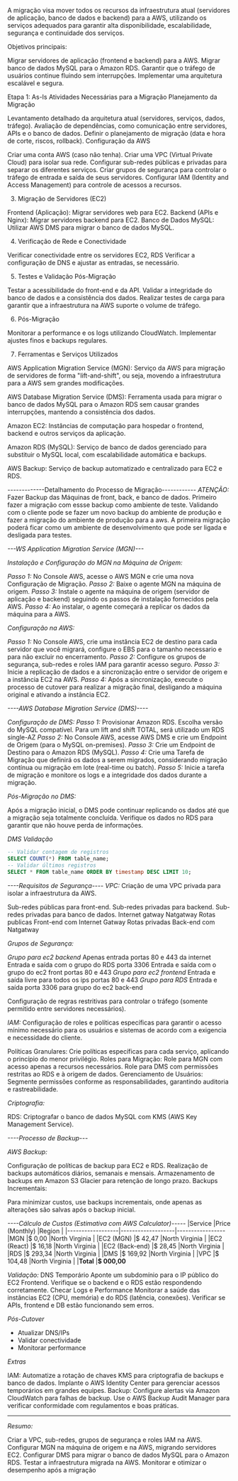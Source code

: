 A migração visa mover todos os recursos da infraestrutura atual (servidores de aplicação, banco de dados e backend) para a AWS, utilizando os serviços adequados para garantir alta disponibilidade, escalabilidade, segurança e continuidade dos serviços.

Objetivos principais:

Migrar servidores de aplicação (frontend e backend) para a AWS.
Migrar banco de dados MySQL para o Amazon RDS.
Garantir que o tráfego de usuários continue fluindo sem interrupções.
Implementar uma arquitetura escalável e segura.


 Etapa 1: As-Is
Atividades Necessárias para a Migração
Planejamento da Migração

Levantamento detalhado da arquitetura atual (servidores, serviços, dados, tráfego).
Avaliação de dependências, como comunicação entre servidores, APIs e o banco de dados.
Definir o planejamento de migração (data e hora de corte, riscos, rollback).
Configuração da AWS

Criar uma conta AWS (caso não tenha).
Criar uma VPC (Virtual Private Cloud) para isolar sua rede.
Configurar sub-redes públicas e privadas para separar os diferentes serviços.
Criar grupos de segurança para controlar o tráfego de entrada e saída de seus servidores.
Configurar IAM (Identity and Access Management) para controle de acessos a recursos.

3. Migração de Servidores (EC2)

Frontend (Aplicação): Migrar servidores web para EC2.
Backend (APIs e Nginx): Migrar servidores backend para EC2.
Banco de Dados MySQL: Utilizar AWS DMS para migrar o banco de dados MySQL.

4. Verificação de Rede e Conectividade

Verificar conectividade entre os servidores EC2, RDS
Verificar a configuração de DNS e ajustar as entradas, se necessário.

5. Testes e Validação Pós-Migração

Testar a acessibilidade do front-end e da API.
Validar a integridade do banco de dados e a consistência dos dados.
Realizar testes de carga para garantir que a infraestrutura na AWS suporte o volume de tráfego.

6. Pós-Migração

Monitorar a performance e os logs utilizando CloudWatch.
Implementar ajustes finos e backups regulares.

7. Ferramentas e Serviços Utilizados

AWS Application Migration Service (MGN):
Serviço da AWS para migração de servidores de forma "lift-and-shift", ou seja, movendo a infraestrutura para a AWS sem grandes modificações.

AWS Database Migration Service (DMS):
Ferramenta usada para migrar o banco de dados MySQL para o Amazon RDS sem causar grandes interrupções, mantendo a consistência dos dados.

Amazon EC2:
Instâncias de computação para hospedar o frontend, backend e outros serviços da aplicação.

Amazon RDS (MySQL):
Serviço de banco de dados gerenciado para substituir o MySQL local, com escalabilidade automática e backups.

AWS Backup:
Serviço de backup automatizado e centralizado para EC2 e RDS.

 -------------Detalhamento do Processo de Migração------------
 *ATENÇÃO:*
 Fazer Backup das Máquinas de front, back, e banco de dados.
 Primeiro fazer a migração com essse backup como ambiente de teste.
 Validando com o cliente pode se fazer um novo backup do ambiente de produção e fazer a migração do ambiente de produção para a aws. A primeira migração poderá ficar como um ambiente de desenvolvimento que pode ser ligada e desligada para testes.

*---WS Application Migration Service (MGN)---*

*Instalação e Configuração do MGN na Máquina de Origem:*

*Passo 1:* No Console AWS, acesse o AWS MGN e crie uma nova Configuração de Migração.
*Passo 2:* Baixe o agente MGN na máquina de origem.
*Passo 3:* Instale o agente na máquina de origem (servidor de aplicação e backend) seguindo os passos de instalação fornecidos pela AWS.
*Passo 4:* Ao instalar, o agente começará a replicar os dados da máquina para a AWS.

*Configuração na AWS:*

*Passo 1:* No Console AWS, crie uma instância EC2 de destino para cada servidor que você migrará, configure o EBS para o tamanho necessario e para não excluir no encerramento.
*Passo 2:* Configure os grupos de segurança, sub-redes e roles IAM para garantir acesso seguro.
*Passo 3:* Inicie a replicação de dados e a sincronização entre o servidor de origem e a instância EC2 na AWS.
*Passo 4:* Após a sincronização, execute o processo de cutover para realizar a migração final, desligando a máquina original e ativando a instância EC2.


*----AWS Database Migration Service (DMS)----*

*Configuração de DMS:*
*Passo 1:* Provisionar Amazon RDS. Escolha versão do MySQL compatível.
Para um lift and shift TOTAL, será utilizado um RDS single-AZ
*Passo 2:* No Console AWS, acesse AWS DMS e crie um Endpoint de Origem (para o MySQL on-premises).
*Passo 3:* Crie um Endpoint de Destino para o Amazon RDS (MySQL).
*Passo 4:* Crie uma Tarefa de Migração que definirá os dados a serem migrados, considerando migração contínua ou migração em lote (real-time ou batch).
*Passo 5:* Inicie a tarefa de migração e monitore os logs e a integridade dos dados durante a migração.

*Pós-Migração no DMS:*

Após a migração inicial, o DMS pode continuar replicando os dados até que a migração seja totalmente concluída.
Verifique os dados no RDS para garantir que não houve perda de informações.

*DMS Validação*

```sql
-- Validar contagem de registros
SELECT COUNT(*) FROM table_name;
-- Validar últimos registros
SELECT * FROM table_name ORDER BY timestamp DESC LIMIT 10;
```

*----Requisitos de Segurança----*
*VPC:*
 Criação de uma VPC privada para isolar a infraestrutura da AWS.

Sub-redes públicas para front-end.
Sub-redes privadas para backend.
Sub-redes privadas para banco de dados.
Internet gatway
Natgatway
Rotas publicas Front-end com Internet Gatway
Rotas privadas Back-end com Natgatway

*Grupos de Segurança:*

*Grupo para ec2 backend*
Apenas entrada portas 80 e 443 da internet
Entrada e saída com o grupo do RDS porta 3306
Entrada e saída com o grupo do ec2 front portas 80 e 443
*Grupo para ec2 frontend*
Entrada e saída livre para todos os ips portas 80 e 443
*Grupo para RDS*
Entrada e saída porta 3306 para grupo do ec2 back-end

Configuração de regras restritivas para controlar o tráfego (somente permitido entre servidores necessários).

*IAM:*
Configuração de roles e políticas específicas para garantir o acesso mínimo necessário para os usuários e sistemas de acordo com a exigencia e necessidade do cliente.

Políticas Granulares: Crie políticas específicas para cada serviço, aplicando o princípio do menor privilégio.
Roles para Migração:
Role para MGN com acesso apenas a recursos necessários.
Role para DMS com permissões restritas ao RDS e à origem de dados.
Gerenciamento de Usuários: Segmente permissões conforme as responsabilidades, garantindo auditoria e rastreabilidade.


*Criptografia:*

RDS:
 Criptografar o banco de dados MySQL com KMS (AWS Key Management Service).

*----Processo de Backup---*

*AWS Backup:*

Configuração de políticas de backup para EC2 e RDS.
Realização de backups automáticos diários, semanais e mensais.
Armazenamento de backups em Amazon S3 Glacier para retenção de longo prazo.
Backups Incrementais:

Para minimizar custos, use backups incrementais, onde apenas as alterações são salvas após o backup inicial.


*----Cálculo de Custos (Estimativa com AWS Calculator)-----*
|Service           |Price (Monthly)    |Region          |
|------------------|-------------------|-----------------
|MGN               |$ 0,00             |North Virginia  |
|EC2 (MGN)         |$ 42,47            |North Virginia  |
|EC2 (React)       |$ 16,18            |North Virginia  |
|EC2 (Back-end)    |$ 28,45            |North Virginia  |
|RDS               |$ 293,34           |North Virginia  |
|DMS               |$ 169,92           |North Virginia  |
|VPC               |$ 104,48           |North Virginia  |
|**Total**            |**$ 000,00**


*Validação:*
DNS Temporário
Aponte um subdomínio para o IP público do EC2 Frontend.
Verifique se o backend e o RDS estão respondendo corretamente.
Checar Logs e Performance
Monitorar a saúde das instâncias EC2 (CPU, memória) e do RDS (latência, conexões).
Verificar se APIs, frontend e DB estão funcionando sem erros.

*Pós-Cutover*  
- Atualizar DNS/IPs  
- Validar conectividade  
- Monitorar performance  

*Extras*

IAM:
Automatize a rotação de chaves KMS para criptografia de backups e banco de dados.
Implante o AWS Identity Center para gerenciar acessos temporários em grandes equipes.
Backup:
Configure alertas via Amazon CloudWatch para falhas de backup.
Use o AWS Backup Audit Manager para verificar conformidade com regulamentos e boas práticas.

------------------------------------------
*Resumo:*

Criar a VPC, sub-redes, grupos de segurança e roles IAM na AWS.
Configurar MGN na máquina de origem e na AWS, migrando servidores EC2.
Configurar DMS para migrar o banco de dados MySQL para o Amazon RDS.
Testar a infraestrutura migrada na AWS.
Monitorar e otimizar o desempenho após a migração
